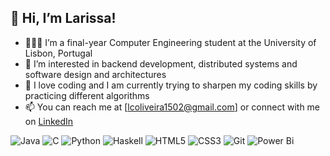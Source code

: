 ## 👋 Hi, I’m Larissa!

- 👩🏻‍💻 I’m a final-year Computer Engineering student at the University of Lisbon, Portugal
- 💭 I’m interested in backend development, distributed systems and software design and architectures
- 🌷 I love coding and I am currently trying to sharpen my coding skills by practicing different algorithms
- 📫 You can reach me at [lcoliveira1502@gmail.com] or connect with me on [LinkedIn](https://www.linkedin.com/in/-larissa-oliveira-/)



![Java](https://img.shields.io/badge/java-%23ED8B00.svg?style=flat&logo=openjdk&logoColor=white) ![C](https://img.shields.io/badge/c-%2300599C.svg?style=flat&logo=c&logoColor=white) ![Python](https://img.shields.io/badge/python-3670A0?style=flat&logo=python&logoColor=ffdd54) ![Haskell](https://img.shields.io/badge/Haskell-5e5086?style=flat&logo=haskell&logoColor=white) ![HTML5](https://img.shields.io/badge/html5-%23E34F26.svg?style=flat&logo=html5&logoColor=white) ![CSS3](https://img.shields.io/badge/css3-%231572B6.svg?style=flat&logo=css3&logoColor=white) ![Git](https://img.shields.io/badge/git-%23F05033.svg?style=flat&logo=git&logoColor=white) ![Power Bi](https://img.shields.io/badge/power_bi-F2C811?style=flat&logo=powerbi&logoColor=black)


<!---
larissa0liveira/larissa0liveira is a ✨ special ✨ repository because its `README.md` (this file) appears on your GitHub profile.
You can click the Preview link to take a look at your changes.
--->
